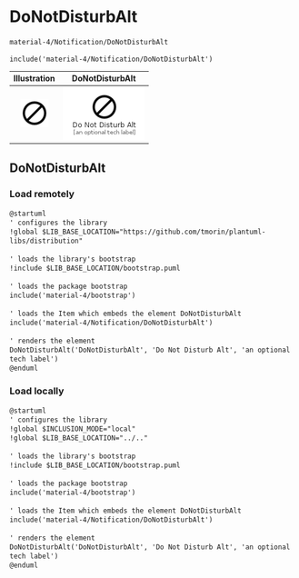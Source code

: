 # DoNotDisturbAlt


```text
material-4/Notification/DoNotDisturbAlt
```

```text
include('material-4/Notification/DoNotDisturbAlt')
```



| Illustration | DoNotDisturbAlt |
| :---: | :---: |
| ![illustration for Illustration](../../material-4/Notification/DoNotDisturbAlt.png) | ![illustration for DoNotDisturbAlt](../../material-4/Notification/DoNotDisturbAlt.Local.png) |




## DoNotDisturbAlt

### Load remotely
```plantuml
@startuml
' configures the library
!global $LIB_BASE_LOCATION="https://github.com/tmorin/plantuml-libs/distribution"

' loads the library's bootstrap
!include $LIB_BASE_LOCATION/bootstrap.puml

' loads the package bootstrap
include('material-4/bootstrap')

' loads the Item which embeds the element DoNotDisturbAlt
include('material-4/Notification/DoNotDisturbAlt')

' renders the element
DoNotDisturbAlt('DoNotDisturbAlt', 'Do Not Disturb Alt', 'an optional tech label')
@enduml
```

### Load locally
```plantuml
@startuml
' configures the library
!global $INCLUSION_MODE="local"
!global $LIB_BASE_LOCATION="../.."

' loads the library's bootstrap
!include $LIB_BASE_LOCATION/bootstrap.puml

' loads the package bootstrap
include('material-4/bootstrap')

' loads the Item which embeds the element DoNotDisturbAlt
include('material-4/Notification/DoNotDisturbAlt')

' renders the element
DoNotDisturbAlt('DoNotDisturbAlt', 'Do Not Disturb Alt', 'an optional tech label')
@enduml
```


